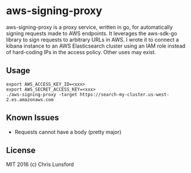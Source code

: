 aws-signing-proxy
=================

aws-signing-proxy is a proxy service, written in go, for automatically signing requests made to AWS endpoints.  It leverages the aws-sdk-go library to sign requests to arbitrary URLs in AWS.  I wrote it to connect a kibana instance to an AWS Elasticsearch cluster using an IAM role instead of hard-coding IPs in the access policy.  Other uses may exist.

## Usage

```
export AWS_ACCESS_KEY_ID=<xxx>
export AWS_SECRET_ACCESS_KEY=<xxx>
./aws-signing-proxy -target https://search-my-cluster.us-west-2.es.amazonaws.com
```

## Known Issues

 * Requests cannot have a body (pretty major)

## License

MIT 2016 (c) Chris Lunsford
